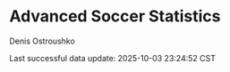 # Advanced Soccer Statistics
Denis Ostroushko

<!-- gfm -->

Last successful data update: 2025-10-03 23:24:52 CST
